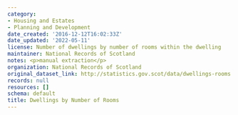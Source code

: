 ```yaml
---
category:
- Housing and Estates
- Planning and Development
date_created: '2016-12-12T16:02:33Z'
date_updated: '2022-05-11'
license: Number of dwellings by number of rooms within the dwelling
maintainer: National Records of Scotland
notes: <p>manual extraction</p>
organization: National Records of Scotland
original_dataset_link: http://statistics.gov.scot/data/dwellings-rooms
records: null
resources: []
schema: default
title: Dwellings by Number of Rooms
---
```

